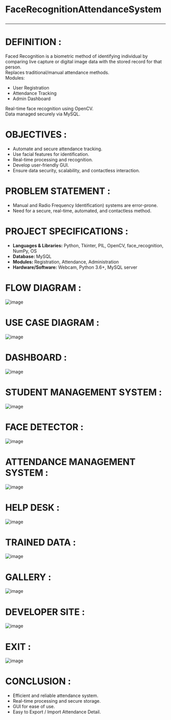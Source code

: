 # FaceRecognitionAttendanceSystem <hr>

# DEFINITION : 
<p>Faced Recognition is a biometric method of identifying individual by comparing live capture or digital image data with the stored record for that person.<br>
Replaces traditional/manual attendance methods.<br>
Modules:<br>
  <ul>
    <li>User Registration</li>
    <li>Attendance Tracking</li>
     <li>Admin Dashboard</li>
  </ul>
Real-time face recognition using OpenCV.<br>
Data managed securely via MySQL.<br>
</p>

# OBJECTIVES : 
<ul>
<li> Automate and secure attendance tracking.</li>
<li>Use facial features for identification.</li>
<li>Real-time processing and recognition.</li> 
<li>Develop user-friendly GUI.</li>
  <li>Ensure data security, scalability, and contactless interaction.</li>
</ul>

# PROBLEM STATEMENT :
<ul>
<li>Manual and Radio Frequency Identification) systems are error-prone.</li>
<li>Need for a secure, real-time, automated, and contactless method.</li>
</ul>

# PROJECT SPECIFICATIONS :
<ul>
 <li><b>Languages & Libraries:</b> Python, Tkinter, PIL, OpenCV, face_recognition, NumPy, OS</li>
<li><b>Database: </b>MySQL</li>
<li><b>Modules: </b>Registration, Attendance, Administration</li>
<li><b>Hardware/Software:</b> Webcam, Python 3.6+, MySQL server</li>
</ul>

# FLOW DIAGRAM :
![image](https://github.com/user-attachments/assets/652d9c27-652b-4066-8f97-5bb5ef45a500)


# USE CASE DIAGRAM :
![image](https://github.com/user-attachments/assets/05611e4a-c4b8-4ee7-b7c1-6f23551c5d45)


# DASHBOARD :
![image](https://github.com/user-attachments/assets/c9d299d1-b710-44f3-9209-8ba988275560)


# STUDENT MANAGEMENT SYSTEM :
![image](https://github.com/user-attachments/assets/34c2dc57-e267-4a73-b21d-5defedd1c5ba)



# FACE DETECTOR :
![image](https://github.com/user-attachments/assets/9b2600eb-6295-4d96-b302-506d6da3f557)


# ATTENDANCE MANAGEMENT SYSTEM :
![image](https://github.com/user-attachments/assets/aad57d53-e872-4237-b54f-3d27dab9dca3)


# HELP DESK :
![image](https://github.com/user-attachments/assets/d19d404e-28a1-4e11-bd3d-1aec2a42c3b9)


# TRAINED DATA :
![image](https://github.com/user-attachments/assets/2db8ee38-ea9f-48f5-965f-6c2295d796ce)


# GALLERY :
![image](https://github.com/user-attachments/assets/48a95641-257f-4174-b3a5-485557c9580c)


# DEVELOPER SITE :
![image](https://github.com/user-attachments/assets/4cb72c1f-2432-4c1b-96cf-a19d2488cf68)

# EXIT : 
![image](https://github.com/user-attachments/assets/5dd06177-8eff-47aa-beed-1274937b0b08)

# CONCLUSION :
<ul>
<li>Efficient and reliable attendance system.</li>
<li>Real-time processing and secure storage.</li>
<li>GUI for ease of use.</li>
<li>Easy to Export / Import Attendance Detail.</li>
</ul>






